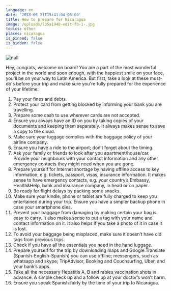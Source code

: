 ```yaml
---
language: en
date: '2018-05-21T15:41:04-05:00'
title: How to prepare for Nicaragua
image: /uploads/l35a1940-edit-fb-1-.jpg
topics: other
places: nicaragua
is_pinned: false
is_hidden: false
---
```

![null](/uploads/l35a1940-edit-fb-1-.jpg)

Hey, congrats, welcome on board! You are a part of the most wonderful project in the world and soon enough, with the happiest smile on your face, you'll be on your way to Latin America. But first, take a look at these must-do's before your trip and make sure you're fully prepared for the experience of your lifetime:

1. Pay your fines and debts.
2. Protect your card from getting blocked by informing your bank you are travelling.
3. Prepare some cash to use wherever cards are not accepted.
4. Ensure you always have an ID on you by taking copies of your documents and keeping them separately. It always makes sense to save a copy to the cloud.
5. Make sure your luggage complies with the baggage policy of your airline company.
6. Ensure you have a ride to the airport; don’t forget about the timing.
7. Ask your family or friends to look after you apartment/house/car. Provide your neighbours with your contact information and any other emergency contacts they might need when you are gone.
8. Prepare yourself for Internet shortage by having offline access to key information, e.g. tickets, passport, visas, insurance information. It makes sense to have emergency contacts, e.g. your country’s Embassy, Health&Help, bank and insurance company, in head or on paper.
9. Be ready for flight delays by packing some snacks.
10. Make sure your kindle, phone or tablet are fully charged to keep you entertained during your trip.
    Ensure you have a simpler backup phone in case your smartphone dies.
11. Prevent your baggage from damaging by making certain your bag is easy to carry. It also makes sense to put a tag with your name and contact information on it. It also helps if you take a photo of it in case it is lost.
12. To avoid your baggage being misplaced, make sure it doesn’t have old tags from previous trips.
13. Check if you have all the essentials you need in the hand luggage.
14. Prepare yourself for the trip by downloading maps and Google.Translate (Spanish-English-Spanish) you can use offline; messengers, such as whatsapp and skype; TripAdvisor, Booking and Couchsurfing, Uber, and your bank’s apps.
15. Take all the necessary Hepatitis A, B and rabies vaccination shots in advance. A simple check up and a follow up at your doctor’s won’t harm.
16. Ensure you speak Spanish fairly by the time of your trip to Nicaragua.
